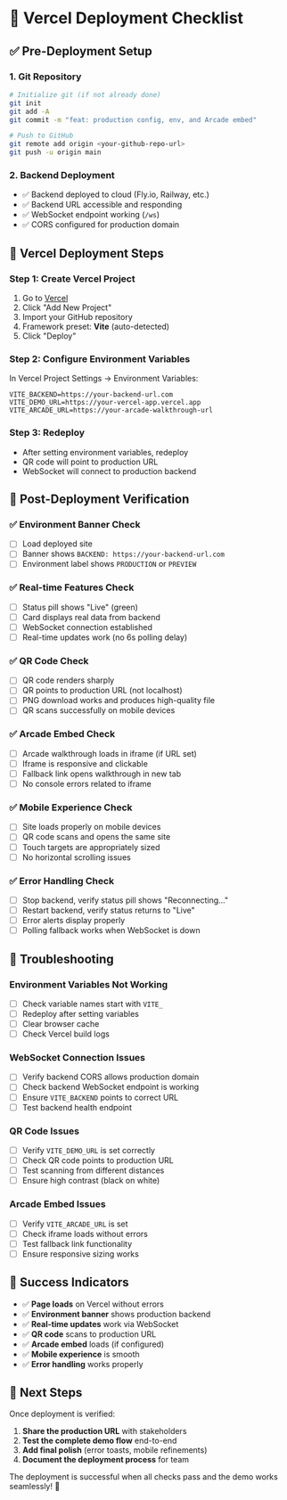 # 🚀 Vercel Deployment Checklist

## ✅ **Pre-Deployment Setup**

### **1. Git Repository**
```bash
# Initialize git (if not already done)
git init
git add -A
git commit -m "feat: production config, env, and Arcade embed"

# Push to GitHub
git remote add origin <your-github-repo-url>
git push -u origin main
```

### **2. Backend Deployment**
- ✅ Backend deployed to cloud (Fly.io, Railway, etc.)
- ✅ Backend URL accessible and responding
- ✅ WebSocket endpoint working (`/ws`)
- ✅ CORS configured for production domain

## 🎯 **Vercel Deployment Steps**

### **Step 1: Create Vercel Project**
1. Go to [Vercel](https://vercel.com)
2. Click "Add New Project"
3. Import your GitHub repository
4. Framework preset: **Vite** (auto-detected)
5. Click "Deploy"

### **Step 2: Configure Environment Variables**
In Vercel Project Settings → Environment Variables:

```
VITE_BACKEND=https://your-backend-url.com
VITE_DEMO_URL=https://your-vercel-app.vercel.app
VITE_ARCADE_URL=https://your-arcade-walkthrough-url
```

### **Step 3: Redeploy**
- After setting environment variables, redeploy
- QR code will point to production URL
- WebSocket will connect to production backend

## 🧪 **Post-Deployment Verification**

### **✅ Environment Banner Check**
- [ ] Load deployed site
- [ ] Banner shows `BACKEND: https://your-backend-url.com`
- [ ] Environment label shows `PRODUCTION` or `PREVIEW`

### **✅ Real-time Features Check**
- [ ] Status pill shows "Live" (green)
- [ ] Card displays real data from backend
- [ ] WebSocket connection established
- [ ] Real-time updates work (no 6s polling delay)

### **✅ QR Code Check**
- [ ] QR code renders sharply
- [ ] QR points to production URL (not localhost)
- [ ] PNG download works and produces high-quality file
- [ ] QR scans successfully on mobile devices

### **✅ Arcade Embed Check**
- [ ] Arcade walkthrough loads in iframe (if URL set)
- [ ] Iframe is responsive and clickable
- [ ] Fallback link opens walkthrough in new tab
- [ ] No console errors related to iframe

### **✅ Mobile Experience Check**
- [ ] Site loads properly on mobile devices
- [ ] QR code scans and opens the same site
- [ ] Touch targets are appropriately sized
- [ ] No horizontal scrolling issues

### **✅ Error Handling Check**
- [ ] Stop backend, verify status pill shows "Reconnecting…"
- [ ] Restart backend, verify status returns to "Live"
- [ ] Error alerts display properly
- [ ] Polling fallback works when WebSocket is down

## 🔧 **Troubleshooting**

### **Environment Variables Not Working**
- [ ] Check variable names start with `VITE_`
- [ ] Redeploy after setting variables
- [ ] Clear browser cache
- [ ] Check Vercel build logs

### **WebSocket Connection Issues**
- [ ] Verify backend CORS allows production domain
- [ ] Check backend WebSocket endpoint is working
- [ ] Ensure `VITE_BACKEND` points to correct URL
- [ ] Test backend health endpoint

### **QR Code Issues**
- [ ] Verify `VITE_DEMO_URL` is set correctly
- [ ] Check QR code points to production URL
- [ ] Test scanning from different distances
- [ ] Ensure high contrast (black on white)

### **Arcade Embed Issues**
- [ ] Verify `VITE_ARCADE_URL` is set
- [ ] Check iframe loads without errors
- [ ] Test fallback link functionality
- [ ] Ensure responsive sizing works

## 🎉 **Success Indicators**

- ✅ **Page loads** on Vercel without errors
- ✅ **Environment banner** shows production backend
- ✅ **Real-time updates** work via WebSocket
- ✅ **QR code** scans to production URL
- ✅ **Arcade embed** loads (if configured)
- ✅ **Mobile experience** is smooth
- ✅ **Error handling** works properly

## 🚀 **Next Steps**

Once deployment is verified:
1. **Share the production URL** with stakeholders
2. **Test the complete demo flow** end-to-end
3. **Add final polish** (error toasts, mobile refinements)
4. **Document the deployment process** for team

The deployment is successful when all checks pass and the demo works seamlessly! 🎉 